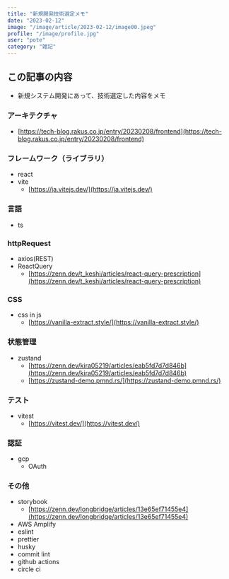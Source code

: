 ```yaml
---
title: "新規開発技術選定メモ"
date: "2023-02-12"
image: "/image/article/2023-02-12/image00.jpeg"
profile: "/image/profile.jpg"
user: "pote"
category: "雑記"
---
```


## この記事の内容
- 新規システム開発にあって、技術選定した内容をメモ

### アーキテクチャ
- [https://tech-blog.rakus.co.jp/entry/20230208/frontend](https://tech-blog.rakus.co.jp/entry/20230208/frontend)

### フレームワーク（ライブラリ）
- react
- vite
    - [https://ja.vitejs.dev/](https://ja.vitejs.dev/)

### 言語
- ts

### httpRequest
- axios(REST)
- ReactQuery
    - [https://zenn.dev/t_keshi/articles/react-query-prescription](https://zenn.dev/t_keshi/articles/react-query-prescription)

### CSS
- css in js
    - [https://vanilla-extract.style/](https://vanilla-extract.style/)

### 状態管理
- zustand
    - [https://zenn.dev/kira05219/articles/eab5fd7d7d846b](https://zenn.dev/kira05219/articles/eab5fd7d7d846b)
    - [https://zustand-demo.pmnd.rs/](https://zustand-demo.pmnd.rs/)

### テスト
- vitest
    - [https://vitest.dev/](https://vitest.dev/)

### 認証
- gcp
    - OAuth

### その他
- storybook
    - [https://zenn.dev/longbridge/articles/13e65ef71455e4](https://zenn.dev/longbridge/articles/13e65ef71455e4)
- AWS Amplify
- eslint
- prettier
- husky
- commit lint
- github actions
- circle ci
